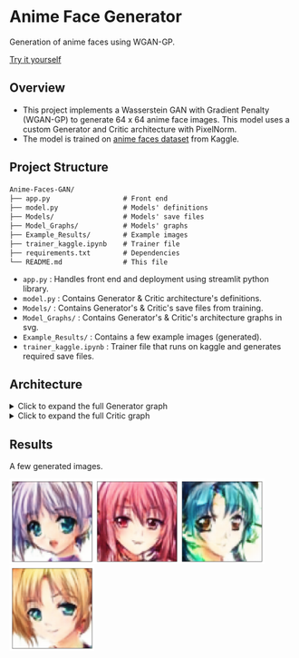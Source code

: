 # Anime Face Generator

Generation of anime faces using WGAN-GP.

[Try it yourself](https://anime-face-generator-64.streamlit.app)

## Overview

* This project implements a Wasserstein GAN with Gradient Penalty (WGAN-GP) to generate 64 x 64 anime face images. This model uses a custom Generator and Critic architecture with PixelNorm.
* The model is trained on [anime faces dataset](https://www.kaggle.com/datasets/splcher/animefacedataset) from Kaggle.

## Project Structure

```
Anime-Faces-GAN/
├── app.py                  # Front end
├── model.py                # Models' definitions
├── Models/                 # Models' save files
├── Model_Graphs/           # Models' graphs
├── Example_Results/        # Example images
├── trainer_kaggle.ipynb    # Trainer file
├── requirements.txt        # Dependencies
└── README.md               # This file
```

* ``app.py`` : Handles front end and deployment using streamlit python library.
* ``model.py`` : Contains Generator & Critic architecture's definitions.
* ``Models/`` : Contains Generator's & Critic's save files from training.
* ``Model_Graphs/`` : Contains Generator's & Critic's architecture graphs in svg.
* ``Example_Results/`` : Contains a few example images (generated).
* ``trainer_kaggle.ipynb`` : Trainer file that runs on kaggle and generates required save files.

## Architecture

<details>
  <summary>Click to expand the full Generator graph</summary>
    <div style="overflow-x: auto; overflow-y: auto; max-height: 500px;">
      <img src="Model_Graphs\generator_graph.svg" alt="Generator Graph" />
    </div>
</details>

<details>
  <summary>Click to expand the full Critic graph</summary>
    <div style="overflow-x: auto; overflow-y: auto; max-height: 500px;">
      <img src="Model_Graphs\critic_graph.svg" alt="Generator Graph" />
    </div>
</details>

## Results

A few generated images.

<img src="Example_Results\Example_01.png" width="150"/><img src="Example_Results\Example_02.png" width="150"/><img src="Example_Results\Example_03.png" width="150"/><img src="Example_Results\Example_04.png" width="150"/>